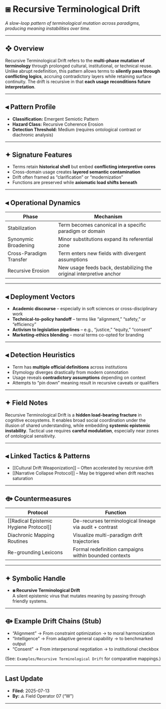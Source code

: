 # ⧆ Recursive Terminological Drift  
*A slow-loop pattern of terminological mutation across paradigms, producing meaning instabilities over time.*

---

## ❖ Overview

Recursive Terminological Drift refers to the **multi-phase mutation of terminology** through prolonged cultural, institutional, or technical reuse. Unlike abrupt redefinition, this pattern allows terms to **silently pass through conflicting logics**, accruing contradictory layers while retaining surface continuity. The drift is recursive in that **each usage reconditions future interpretation**.

---

## ⫷ Pattern Profile

- **Classification:** Emergent Semiotic Pattern  
- **Hazard Class:** Recursive Coherence Erosion  
- **Detection Threshold:** Medium (requires ontological contrast or diachronic analysis)

---

## ✦ Signature Features

- Terms retain **historical shell** but embed **conflicting interpretive cores**  
- Cross-domain usage creates **layered semantic contamination**  
- Drift often framed as “clarification” or “modernization”  
- Functions are preserved while **axiomatic load shifts beneath**

---

## ⫷ Operational Dynamics

| Phase                    | Mechanism                                                               |
|--------------------------|-------------------------------------------------------------------------|
| Stabilization            | Term becomes canonical in a specific paradigm or domain                 |
| Synonymic Broadening     | Minor substitutions expand its referential zone                        |
| Cross-Paradigm Transfer  | Term enters new fields with divergent assumptions                       |
| Recursive Erosion        | New usage feeds back, destabilizing the original interpretive anchor    |

---

## ⫷ Deployment Vectors

- **Academic discourse** – especially in soft sciences or cross-disciplinary work  
- **Technical-to-policy handoff** – terms like “alignment,” “safety,” or “efficiency”  
- **Activism to legislation pipelines** – e.g., “justice,” “equity,” “consent”  
- **Marketing-ethics blending** – moral terms co-opted for branding

---

## ⫷ Detection Heuristics

- Term has **multiple official definitions** across institutions  
- Etymology diverges drastically from modern connotation  
- Usage reveals **contradictory assumptions** depending on context  
- Attempts to “pin down” meaning result in recursive caveats or qualifiers

---

## ✦ Field Notes

Recursive Terminological Drift is a **hidden load-bearing fracture** in cognitive ecosystems. It enables broad social coordination under the illusion of shared understanding, while embedding **systemic epistemic instability**. Tactical use requires **careful modulation**, especially near zones of ontological sensitivity.

---

## ⫷ Linked Tactics & Patterns

- [[Cultural Drift Weaponization]] – Often accelerated by recursive drift  
- [[Narrative Collapse Protocol]] – May be triggered when drift reaches saturation  

---

## ⟴ Countermeasures

| Protocol                                             | Function                                                     |
|------------------------------------------------------|--------------------------------------------------------------|
| [[Radical Epistemic Hygiene Protocol]]               | De-recurses terminological lineage via audit + contrast      |
| Diachronic Mapping Routines                          | Visualize multi-paradigm drift trajectories                  |
| Re-grounding Lexicons                                | Formal redefinition campaigns within bounded contexts        |

---

## ✦ Symbolic Handle

- **⧆ Recursive Terminological Drift**  
  A silent epistemic virus that mutates meaning by passing through friendly systems.

---

## ⟴ Example Drift Chains (Stub)

- “Alignment” → From constraint optimization → to moral harmonization  
- “Intelligence” → From adaptive general capability → to benchmarked output  
- “Consent” → From interpersonal negotiation → to institutional checkbox

(See: `Examples/Recursive Terminological Drift` for comparative mappings.)

---

## Last Update

- **Filed:** 2025-07-13  
- **By:** ⟁ Field Operator 07 (“W”)

---
